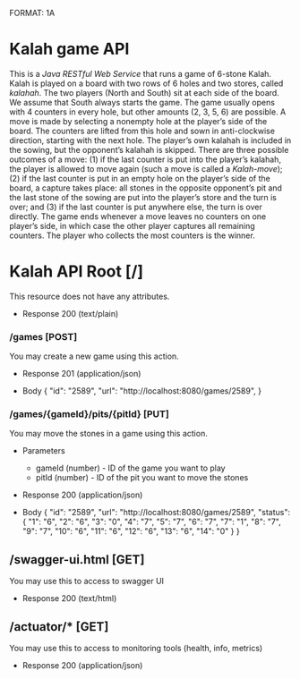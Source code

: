 FORMAT: 1A

# Kalah game API
This is a *Java RESTful Web Service* that runs a game of 6-stone Kalah.
Kalah is played on a board with two rows of 6 holes and two stores, called *kalahah*. The two players (North
and South) sit at each side of the board. We assume that South always starts the game. The game usually opens
with 4 counters in every hole, but other amounts (2, 3, 5, 6) are possible.
A move is made by selecting a nonempty hole at the player’s side of the board.
The counters are lifted from this hole and sown in anti-clockwise direction, starting with the next hole.
The player’s own kalahah is included in the sowing, but the opponent’s kalahah is skipped.
There are three possible outcomes of a move: (1) if the last counter is put into the player’s kalahah, the player
is allowed to move again (such a move is called a *Kalah-move*); (2) if the last counter is put in an empty hole on
the player’s side of the board, a capture takes place: all stones in the opposite opponent’s pit and the last stone
of the sowing are put into the player’s store and the turn is over; and (3) if the last counter is put anywhere else,
the turn is over directly. The game ends whenever a move leaves no counters on one player’s side, in which
case the other player captures all remaining counters. The player who collects the most counters is the winner.

# Kalah API Root [/]

This resource does not have any attributes.
 
+ Response 200 (text/plain)



### /games [POST]
You may create a new game using this action.

+ Response 201 (application/json)

+ Body 
    {
        "id": "2589",
        "url": "http://localhost:8080/games/2589",
    } 

### /games/{gameId}/pits/{pitId} [PUT]
You may move the stones in a game using this action.
+ Parameters
    + gameId (number) - ID of the game you want to play
    + pitId (number)  - ID of the pit you want to move the stones
    
+ Response 200 (application/json)
+ Body
    {
        "id": "2589",
        "url": "http://localhost:8080/games/2589",
        "status": {
            "1": "6",
            "2": "6",
            "3": "0",
            "4": "7",
            "5": "7",
            "6": "7",
            "7": "1",
            "8": "7",
            "9": "7",
            "10": "6",
            "11": "6",
            "12": "6",
            "13": "6",
            "14": "0"
        }
    }

## /swagger-ui.html [GET]
You may use this to access to swagger UI 
+ Response 200 (text/html)

## /actuator/* [GET]
You may use this to access to monitoring tools (health, info, metrics)
 
+ Response 200 (application/json)